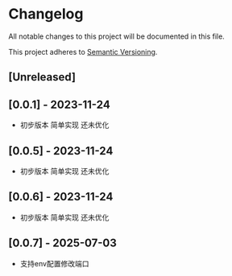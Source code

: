 # Changelog

All notable changes to this project will be documented in this file.

This project adheres to [Semantic Versioning](https://semver.org).

<!--
Note: In this file, do not use the hard wrap in the middle of a sentence for compatibility with GitHub comment style markdown rendering.
-->

## [Unreleased]

## [0.0.1] - 2023-11-24

- 初步版本 简单实现 还未优化

## [0.0.5] - 2023-11-24

- 初步版本 简单实现 还未优化

## [0.0.6] - 2023-11-24

- 初步版本 简单实现 还未优化

## [0.0.7] - 2025-07-03

- 支持env配置修改端口